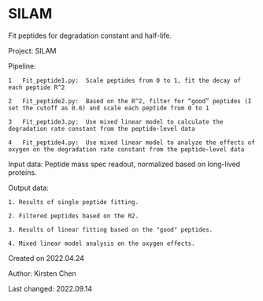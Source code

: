 # SILAM

Fit peptides for degradation constant and half-life.

Project: SILAM

Pipeline:

	1	Fit_peptide1.py:  Scale peptides from 0 to 1, fit the decay of each peptide R^2
	
	2	Fit_peptide2.py:  Based on the R^2, filter for “good” peptides (I set the cutoff as 0.6) and scale each peptide from 0 to 1
	
	3	Fit_peptide3.py:  Use mixed linear model to calculate the degradation rate constant from the peptide-level data
	
	4	Fit_peptide4.py:  Use mixed linear model to analyze the effects of oxygen on the degradation rate constant from the peptide-level data


Input data: Peptide mass spec readout, normalized based on long-lived proteins.

Output data:

    1. Results of single peptide fitting.
    
    2. Filtered peptides based on the R2.
    
    3. Results of linear fitting based on the "good" peptides.
    
    4. Mixed linear model analysis on the oxygen effects. 
    



Created on 2022.04.24

Author: Kirsten Chen

Last changed: 2022.09.14
